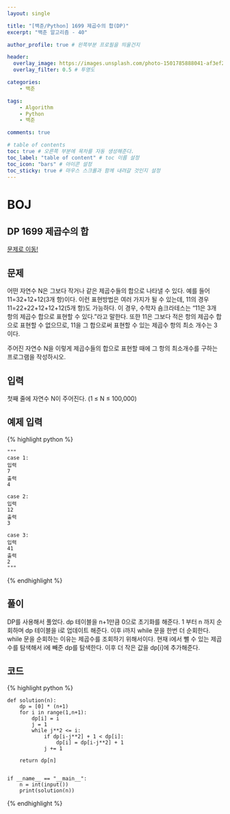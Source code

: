 ```yaml
---
layout: single

title: "[백준/Python] 1699 제곱수의 합(DP)"
excerpt: "백준 알고리즘 - 40"

author_profile: true # 왼쪽부분 프로필을 띄울건지

header:
  overlay_image: https://images.unsplash.com/photo-1501785888041-af3ef285b470?ixlib=rb-1.2.1&ixid=eyJhcHBfaWQiOjEyMDd9&auto=format&fit=crop&w=1350&q=80
  overlay_filter: 0.5 # 투명도

categories:
    - 백준

tags: 
    - Algorithm
    - Python
    - 백준

comments: true

# table of contents
toc: true # 오른쪽 부분에 목차를 자동 생성해준다.
toc_label: "table of content" # toc 이름 설정
toc_icon: "bars" # 아이콘 설정
toc_sticky: true # 마우스 스크롤과 함께 내려갈 것인지 설정
---
```


# BOJ

## DP 1699 제곱수의 합

[문제로 이동!](https://www.acmicpc.net/problem/1699)

## 문제

어떤 자연수 N은 그보다 작거나 같은 제곱수들의 합으로 나타낼 수 있다. 예를 들어 11=32+12+12(3개 항)이다. 이런 표현방법은 여러 가지가 될 수 있는데, 11의 경우 11=22+22+12+12+12(5개 항)도 가능하다. 이 경우, 수학자 숌크라테스는 “11은 3개 항의 제곱수 합으로 표현할 수 있다.”라고 말한다. 또한 11은 그보다 적은 항의 제곱수 합으로 표현할 수 없으므로, 11을 그 합으로써 표현할 수 있는 제곱수 항의 최소 개수는 3이다.

주어진 자연수 N을 이렇게 제곱수들의 합으로 표현할 때에 그 항의 최소개수를 구하는 프로그램을 작성하시오.


## 입력

첫째 줄에 자연수 N이 주어진다. (1 ≤ N ≤ 100,000)

## 예제 입력
{% highlight python %}

    """
    case 1:
    입력
    7
    출력
    4

    case 2:
    입력
    12
    출력
    3

    case 3:
    입력
    41
    출력
    2
    """
{% endhighlight %}

## 풀이

DP를 사용해서 풀었다. dp 테이블을 n+1만큼 0으로 초기화를 해준다. 1 부터 n 까지 순회하며 dp 테이블을 i로 업데이트 해준다.
이후 i까지 while 문을 한번 더 순회한다. while 문을 순회하는 이유는 제곱수를 조회하기 위해서이다. 현재 i에서 뺄 수 있는 제곱수를 탐색해서 i에 빼준 dp를 탐색한다. 이후 더 작은 값을 dp[i]에 추가해준다.


## 코드

{% highlight python %}

    def solution(n):
        dp = [0] * (n+1)
        for i in range(1,n+1):
            dp[i] = i
            j = 1
            while j**2 <= i:
                if dp[i-j**2] + 1 < dp[i]:
                    dp[i] = dp[i-j**2] + 1
                j += 1
    
        return dp[n]
    
    
    if __name__ == "__main__":
        n = int(input())
        print(solution(n))
{% endhighlight %}